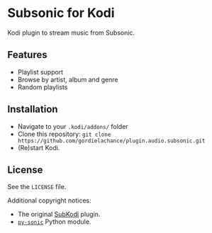 # Subsonic for Kodi
Kodi plugin to stream music from Subsonic.

## Features
* Playlist support
* Browse by artist, album and genre
* Random playlists

## Installation
* Navigate to your `.kodi/addons/` folder
* Clone this repository: `git clone https://github.com/gordielachance/plugin.audio.subsonic.git`
* (Re)start Kodi.

## License
See the `LICENSE` file.

Additional copyright notices:
* The original [SubKodi](https://github.com/DarkAllMan/SubKodi) plugin.
* [`py-sonic`](https://github.com/crustymonkey/py-sonic) Python module.
